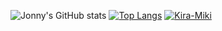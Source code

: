 ![Jonny's GitHub stats](https://github-readme-stats.vercel.app/api?username=JonnyBoy2000&show_icons=true&theme=tokyonight&hide_border=true)
[![Top Langs](https://github-readme-stats.vercel.app/api/top-langs/?username=JonnyBoy2000&layout=compact&show_icons=true&theme=tokyonight&hide_border=true)](https://github.com/anuraghazra/github-readme-stats)
[![Kira-Miki](https://github-readme-stats.vercel.app/api/pin/?username=JonnyBoy2000&repo=Kira-Public&show_icons=true&theme=tokyonight&hide_border=true)](https://github.com/anuraghazra/github-readme-stats)

